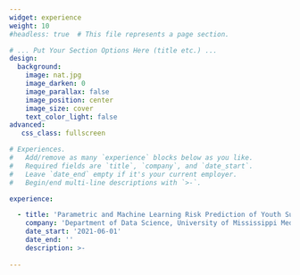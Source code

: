 ```yaml
---
widget: experience
weight: 10
#headless: true  # This file represents a page section.

# ... Put Your Section Options Here (title etc.) ...
design:
  background:
    image: nat.jpg
    image_darken: 0
    image_parallax: false
    image_position: center 
    image_size: cover
    text_color_light: false
advanced:
   css_class: fullscreen

# Experiences.
#   Add/remove as many `experience` blocks below as you like.
#   Required fields are `title`, `company`, and `date_start`.
#   Leave `date_end` empty if it's your current employer.
#   Begin/end multi-line descriptions with `>-`.

experience:

  - title: 'Parametric and Machine Learning Risk Prediction of Youth Suicidality in Mississippi'
    company: 'Department of Data Science, University of Mississippi Medical Center'
    date_start: '2021-06-01'
    date_end: ''
    description: >-
      
---
```

